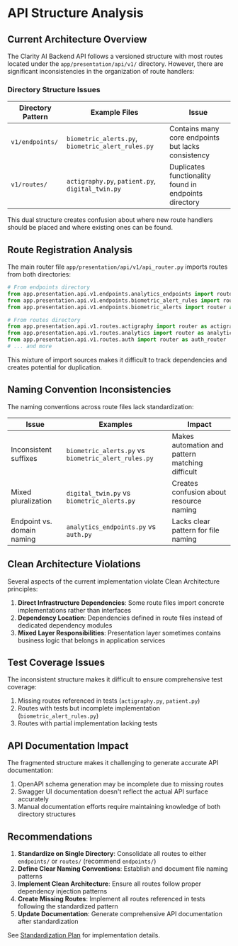 # API Structure Analysis

## Current Architecture Overview

The Clarity AI Backend API follows a versioned structure with most routes located under the `app/presentation/api/v1/` directory. However, there are significant inconsistencies in the organization of route handlers:

### Directory Structure Issues

| Directory Pattern | Example Files | Issue |
|-------------------|---------------|-------|
| `v1/endpoints/` | `biometric_alerts.py`, `biometric_alert_rules.py` | Contains many core endpoints but lacks consistency |
| `v1/routes/` | `actigraphy.py`, `patient.py`, `digital_twin.py` | Duplicates functionality found in endpoints directory |

This dual structure creates confusion about where new route handlers should be placed and where existing ones can be found.

## Route Registration Analysis

The main router file `app/presentation/api/v1/api_router.py` imports routes from both directories:

```python
# From endpoints directory
from app.presentation.api.v1.endpoints.analytics_endpoints import router as analytics_event_router
from app.presentation.api.v1.endpoints.biometric_alert_rules import router as biometric_alert_rules_router_endpoint
from app.presentation.api.v1.endpoints.biometric_alerts import router as biometric_alerts_endpoint_router

# From routes directory
from app.presentation.api.v1.routes.actigraphy import router as actigraphy_router
from app.presentation.api.v1.routes.analytics import router as analytics_query_router
from app.presentation.api.v1.routes.auth import router as auth_router
# ... and more
```

This mixture of import sources makes it difficult to track dependencies and creates potential for duplication.

## Naming Convention Inconsistencies

The naming conventions across route files lack standardization:

| Issue | Examples | Impact |
|-------|----------|--------|
| Inconsistent suffixes | `biometric_alerts.py` vs `biometric_alert_rules.py` | Makes automation and pattern matching difficult |
| Mixed pluralization | `digital_twin.py` vs `biometric_alerts.py` | Creates confusion about resource naming |
| Endpoint vs. domain naming | `analytics_endpoints.py` vs `auth.py` | Lacks clear pattern for file naming |

## Clean Architecture Violations

Several aspects of the current implementation violate Clean Architecture principles:

1. **Direct Infrastructure Dependencies**: Some route files import concrete implementations rather than interfaces
2. **Dependency Location**: Dependencies defined in route files instead of dedicated dependency modules
3. **Mixed Layer Responsibilities**: Presentation layer sometimes contains business logic that belongs in application services

## Test Coverage Issues

The inconsistent structure makes it difficult to ensure comprehensive test coverage:

1. Missing routes referenced in tests (`actigraphy.py`, `patient.py`)
2. Routes with tests but incomplete implementation (`biometric_alert_rules.py`)
3. Routes with partial implementation lacking tests

## API Documentation Impact

The fragmented structure makes it challenging to generate accurate API documentation:

1. OpenAPI schema generation may be incomplete due to missing routes
2. Swagger UI documentation doesn't reflect the actual API surface accurately
3. Manual documentation efforts require maintaining knowledge of both directory structures

## Recommendations

1. **Standardize on Single Directory**: Consolidate all routes to either `endpoints/` or `routes/` (recommend `endpoints/`)
2. **Define Clear Naming Conventions**: Establish and document file naming patterns
3. **Implement Clean Architecture**: Ensure all routes follow proper dependency injection patterns
4. **Create Missing Routes**: Implement all routes referenced in tests following the standardized pattern
5. **Update Documentation**: Generate comprehensive API documentation after standardization

See [Standardization Plan](./STANDARDIZATION_PLAN.md) for implementation details.
